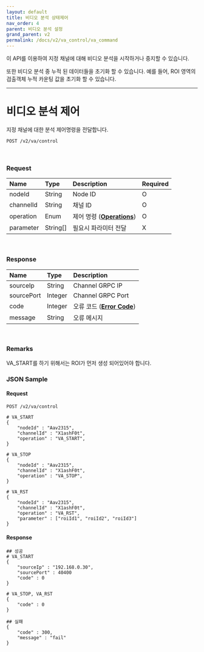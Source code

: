 ```yaml
---
layout: default
title: 비디오 분석 상태제어
nav_order: 4
parent: 비디오 분석 설정
grand_parent: v2
permalink: /docs/v2/va_control/va_command
---
```


이 API를 이용하여 지정 채널에 대해 비디오 분석을 시작하거나 중지할 수 있습니다.

또한 비디오 분석 중 누적 된 데이터들을 초기화 할 수 있습니다. 예를 들어, ROI 영역의 검출객체 누적 카운팅 값을 초기화 할 수 있습니다.

------------------------

# 비디오 분석 제어

지정 채널에 대한 분석 제어명령을 전달합니다.

```
POST /v2/va/control 
```
<br>

### Request

| Name | Type | Description | Required |
| :---- | :---- |:---- |:---- |
| nodeId | String | Node ID | O |
| channelId | String | 채널 ID | O |
| operation | Enum | 제어 명령 (**[Operations](../models.md#operations)**) | O |
| parameter | String[] | 필요시 파라미터 전달 | X |

<br>

### Response

| Name | Type | Description |
| :---- | :---- |:---- |
| sourceIp | String | Channel GRPC IP |
| sourcePort | Integer | Channel GRPC Port |
| code | Integer | 오류 코드 (**[Error Code](../models.md#error-code)**) |
| message | String | 오류 메시지 |

<br>

### Remarks

VA_START를 하기 위해서는 ROI가 먼저 생성 되어있어야 합니다.

### JSON Sample
#### Request

```
POST /v2/va/control

# VA_START
{
    "nodeId" : "Aav2315", 
    "channelId" : "X1ashF0t",
    "operation" : "VA_START",
}

# VA_STOP
{
    "nodeId" : "Aav2315",
    "channelId" : "X1ashF0t",
    "operation" : "VA_STOP",
}

# VA_RST
{
    "nodeId" : "Aav2315",
    "channelId" : "X1ashF0t",
    "operation" : "VA_RST",
    "parameter" : ["roiId1", "roiId2", "roiId3"]
}
```

#### Response

```
## 성공
# VA_START
{
    "sourceIp" : "192.168.0.30",
    "sourcePort" : 40400
    "code" : 0
}

# VA_STOP, VA_RST
{
    "code" : 0
}

## 실패
{
    "code" : 300,
    "message" : "fail"
}
```

<br><br>
